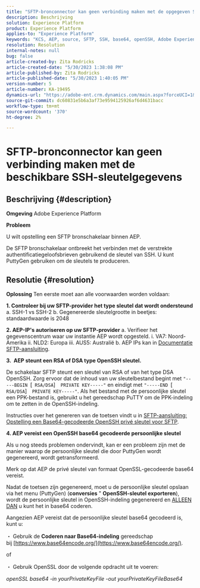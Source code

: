 ```yaml
---
title: "SFTP-bronconnector kan geen verbinding maken met de opgegeven SSH-sleutelreferenties"
description: Beschrijving
solution: Experience Platform
product: Experience Platform
applies-to: "Experience Platform"
keywords: "KCS, AEP, source, SFTP, SSH, base64, openSSH, Adobe Experience Platform, problemen oplossen, connector, verbinding mislukt, SSH-sleutelreferenties"
resolution: Resolution
internal-notes: null
bug: false
article-created-by: Zita Rodricks
article-created-date: "5/30/2023 1:38:08 PM"
article-published-by: Zita Rodricks
article-published-date: "5/30/2023 1:40:05 PM"
version-number: 5
article-number: KA-19495
dynamics-url: "https://adobe-ent.crm.dynamics.com/main.aspx?forceUCI=1&pagetype=entityrecord&etn=knowledgearticle&id=29f60831-effe-ed11-8f6e-6045bd0063aa"
source-git-commit: dc60831e5b6a3af73e9594125926af6d4631bacc
workflow-type: tm+mt
source-wordcount: '370'
ht-degree: 2%

---
```


# SFTP-bronconnector kan geen verbinding maken met de beschikbare SSH-sleutelgegevens

## Beschrijving {#description}


<b>Omgeving</b>
Adobe Experience Platform

<b>Probleem</b>

U wilt opstelling een SFTP bronschakelaar binnen AEP.

De SFTP bronschakelaar ontbreekt het verbinden met de verstrekte authentificatiegeloofsbrieven gebruikend de sleutel van SSH. U kunt PuttyGen gebruiken om de sleutels te produceren.


## Resolutie {#resolution}


<b>Oplossing</b>
Ten eerste moet aan alle voorwaarden worden voldaan:

<b>1. Controleer bij uw SFTP-provider het type sleutel dat wordt ondersteund</b>
a. SSH-1 vs SSH-2 b. Gegenereerde sleutelgrootte in beetjes: standaardwaarde is 2048

<b>2. AEP-IP&#39;s autoriseren op uw SFTP-provider</b>
a. Verifieer het gegevenscentrum waar uw instantie AEP wordt opgesteld.
i. VA7: Noord-Amerika ii. NLD2: Europa iii. AUS5: Australië b. AEP IPs kan in [Documentatie SFTP-aansluiting](https://experienceleague.adobe.com/docs/experience-platform/sources/connectors/cloud-storage/sftp.html).



<b>3.  AEP steunt een RSA of DSA type OpenSSH sleutel.</b>

De schakelaar SFTP steunt een sleutel van RSA of van het type DSA OpenSSH. Zorg ervoor dat de inhoud van uw sleutelbestand begint met `"-----BEGIN `[` RSA/DSA`]`  PRIVATE KEY-----"` en eindigt met `"-----END `[` RSA/DSA`]`  PRIVATE KEY-----"`. Als het bestand met de persoonlijke sleutel een PPK-bestand is, gebruikt u het gereedschap PuTTY om de PPK-indeling om te zetten in de OpenSSH-indeling.

Instructies over het genereren van de toetsen vindt u in [SFTP-aansluiting: Opstelling een Base64-gecodeerde OpenSSH privé sleutel voor SFTP](https://experienceleague.adobe.com/docs/experience-platform/sources/connectors/cloud-storage/sftp.html#set-up-a-base64-encoded-openssh-private-key-for-sftp).



<b>4. AEP vereist een OpenSSH base64 gecodeerde persoonlijke sleutel </b>



Als u nog steeds problemen ondervindt, kan er een probleem zijn met de manier waarop de persoonlijke sleutel die door PuttyGen wordt gegenereerd, wordt getransformeerd.

Merk op dat AEP de privé sleutel van formaat OpenSSL-gecodeerde base64 vereist.

Nadat de toetsen zijn gegenereerd, moet u de persoonlijke sleutel opslaan via het menu (PuttyGen) (<b>conversies</b> &quot; <b>OpenSSH-sleutel exporteren</b>), wordt de persoonlijke sleutel in OpenSSH-indeling gegenereerd en <u>ALLEEN DAN</u> u kunt het in base64 coderen.

Aangezien AEP vereist dat de persoonlijke sleutel base64 gecodeerd is, kunt u:

・ Gebruik de <b>Coderen naar Base64-indeling</b> gereedschap bij [https://www.base64encode.org/](https://www.base64encode.org/).

of

・ Gebruik OpenSSL door de volgende opdracht uit te voeren:

*openSSL base64 -in yourPrivateKeyFile -out yourPrivateKeyFileBase64*










